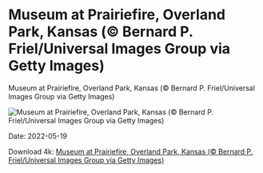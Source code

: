 # Museum at Prairiefire, Overland Park, Kansas (© Bernard P. Friel/Universal Images Group via Getty Images)

Museum at Prairiefire, Overland Park, Kansas (© Bernard P. Friel/Universal Images Group via Getty Images)

![Museum at Prairiefire, Overland Park, Kansas (© Bernard P. Friel/Universal Images Group via Getty Images)](https://bing.com/th?id=OHR.KansasPrairiefire_EN-US6008489579_UHD.jpg&w=1024&h=576)

Date: 2022-05-19

Download 4k: [Museum at Prairiefire, Overland Park, Kansas (© Bernard P. Friel/Universal Images Group via Getty Images)](https://bing.com/th?id=OHR.KansasPrairiefire_EN-US6008489579_UHD.jpg)

